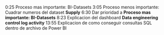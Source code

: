 0:25 Proceso mas importante: BI-Datasets
3:05 Proceso menos importante: Cuadrar numeros del dataset **Supply**
6:30 Dar prioridad a **Proceso mas importante: BI-Datasets**
8:23 Explicacion del dashboard **Data engineering control log activity**
13:55 Explicacion de como conseguir consultas SQL dentro de archivo de Power BI
